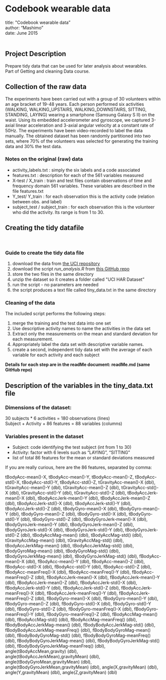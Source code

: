 Codebook wearable data
======================
title: "Codebook wearable data”  
author: “Mashimo”  
date: June 2015  
 
## Project Description
 Prepare tidy data that can be used for later analysis about wearables.  
 Part of Getting and cleaning Data course.
 
## Collection of the raw data
The experiments have been carried out with a group of 30 volunteers within an age bracket of 19-48 years. 
Each person performed six activities (WALKING, WALKING_UPSTAIRS, WALKING_DOWNSTAIRS, SITTING, STANDING, LAYING) wearing a smartphone (Samsung Galaxy S II) on the waist. 
Using its embedded accelerometer and gyroscope, we captured 3-axial linear acceleration and 3-axial angular velocity at a constant rate of 50Hz. 
The experiments have been video-recorded to label the data manually. 
The obtained dataset has been randomly partitioned into two sets, where 70% of the volunteers was selected for generating the training data and 30% the test data. 
 
### Notes on the original (raw) data 
* activity_labels.txt : simply the six labels and a code associated
* features.txt : description for each of the 561 variables measured
* X-test  / X_train : train and test files contain observations of time and frequency domain 561 variables. 
These variables are described in the file features.txt
* Y_test/ Y_train : for each observation this is the activity code (relation between obs. and label)
* subject_test / subject_train : for each observation this is the volunteer who did the activity. 
Its range is from 1 to 30.  


## Creating the tidy datafile
 
### Guide to create the tidy data file
1. download the data from [the UCI repository](https://d396qusza40orc.cloudfront.net/getdata%2Fprojectfiles%2FUCI%20HAR%20Dataset.zip)
2. download the script *run_analysis.R* from [this GitHub repo](https://github.com/Mashimo/JHU-DataScience-TidyData)
3. store the two files in the same directory
4. unzip the dataset so it creates a folder called "UCI HAR Dataset”
5. run the script - no parameters are needed
6. the script produces a text file called tiny_data.txt in the same directory
 
### Cleaning of the data
The included script performs the following steps:
1. merge the training and the test data into one set
2. Use descriptive activity names to name the activities in the data set
3. Extract only the measurements on the mean and standard deviation for each measurement. 
4. Appropriately label the data set with descriptive variable names. 
5. create a second, independent tidy data set with the average of each variable for each activity and each subject

**Details for each step are in the readMe document:  readMe.md  (same GitHub repo)**
 
## Description of the variables in the tiny_data.txt file
### Dimensions of the dataset:  
   30 subjects * 6 activities = 180 observations (lines)  
   Subject + Activity + 86 features = 88 variables (columns) 
### Variables present in the dataset  
* Subject: code identifying the test subject (int from 1 to 30)
* Activity: factor with 6 levels such as “LAYING”, “SITTING”
* list of total 86 features for the mean or standard deviations measured

If you are really curious, here are the 86 features, separated by comma:

tBodyAcc-mean()-X, tBodyAcc-mean()-Y, tBodyAcc-mean()-Z, tBodyAcc-std()-X, tBodyAcc-std()-Y,
 tBodyAcc-std()-Z, tGravityAcc-mean()-X (dbl), tGravityAcc-mean()-Y (dbl), tGravityAcc-mean()-Z (dbl), tGravityAcc-std()-X (dbl), tGravityAcc-std()-Y (dbl), tGravityAcc-std()-Z (dbl), tBodyAccJerk-mean()-X (dbl), tBodyAccJerk-mean()-Y (dbl),
  tBodyAccJerk-mean()-Z (dbl), tBodyAccJerk-std()-X (dbl), tBodyAccJerk-std()-Y (dbl), tBodyAccJerk-std()-Z (dbl),
  tBodyGyro-mean()-X (dbl), tBodyGyro-mean()-Y (dbl), tBodyGyro-mean()-Z (dbl), tBodyGyro-std()-X (dbl), tBodyGyro-std()-Y
  (dbl), tBodyGyro-std()-Z (dbl), tBodyGyroJerk-mean()-X (dbl), tBodyGyroJerk-mean()-Y (dbl), tBodyGyroJerk-mean()-Z (dbl),
  tBodyGyroJerk-std()-X (dbl), tBodyGyroJerk-std()-Y (dbl), tBodyGyroJerk-std()-Z (dbl), tBodyAccMag-mean() (dbl),
  tBodyAccMag-std() (dbl), tGravityAccMag-mean() (dbl), tGravityAccMag-std() (dbl), tBodyAccJerkMag-mean() (dbl),
  tBodyAccJerkMag-std() (dbl), tBodyGyroMag-mean() (dbl), tBodyGyroMag-std() (dbl), tBodyGyroJerkMag-mean() (dbl),
  tBodyGyroJerkMag-std() (dbl), fBodyAcc-mean()-X (dbl), fBodyAcc-mean()-Y (dbl), fBodyAcc-mean()-Z (dbl), fBodyAcc-std()-X
  (dbl), fBodyAcc-std()-Y (dbl), fBodyAcc-std()-Z (dbl), fBodyAcc-meanFreq()-X (dbl), fBodyAcc-meanFreq()-Y (dbl),
  fBodyAcc-meanFreq()-Z (dbl), fBodyAccJerk-mean()-X (dbl), fBodyAccJerk-mean()-Y (dbl), fBodyAccJerk-mean()-Z (dbl),
  fBodyAccJerk-std()-X (dbl), fBodyAccJerk-std()-Y (dbl), fBodyAccJerk-std()-Z (dbl), fBodyAccJerk-meanFreq()-X (dbl),
  fBodyAccJerk-meanFreq()-Y (dbl), fBodyAccJerk-meanFreq()-Z (dbl), fBodyGyro-mean()-X (dbl), fBodyGyro-mean()-Y (dbl),
  fBodyGyro-mean()-Z (dbl), fBodyGyro-std()-X (dbl), fBodyGyro-std()-Y (dbl), fBodyGyro-std()-Z (dbl), fBodyGyro-meanFreq()-X
  (dbl), fBodyGyro-meanFreq()-Y (dbl), fBodyGyro-meanFreq()-Z (dbl), fBodyAccMag-mean() (dbl), fBodyAccMag-std() (dbl),
  fBodyAccMag-meanFreq() (dbl), fBodyBodyAccJerkMag-mean() (dbl), fBodyBodyAccJerkMag-std() (dbl),
  fBodyBodyAccJerkMag-meanFreq() (dbl), fBodyBodyGyroMag-mean() (dbl), fBodyBodyGyroMag-std() (dbl),
  fBodyBodyGyroMag-meanFreq() (dbl), fBodyBodyGyroJerkMag-mean() (dbl), fBodyBodyGyroJerkMag-std() (dbl),
  fBodyBodyGyroJerkMag-meanFreq() (dbl), angle(tBodyAccMean,gravity) (dbl), angle(tBodyAccJerkMean),gravityMean) (dbl),
  angle(tBodyGyroMean,gravityMean) (dbl), angle(tBodyGyroJerkMean,gravityMean) (dbl), angle(X,gravityMean) (dbl),
  angle(Y,gravityMean) (dbl), angle(Z,gravityMean) (dbl)
